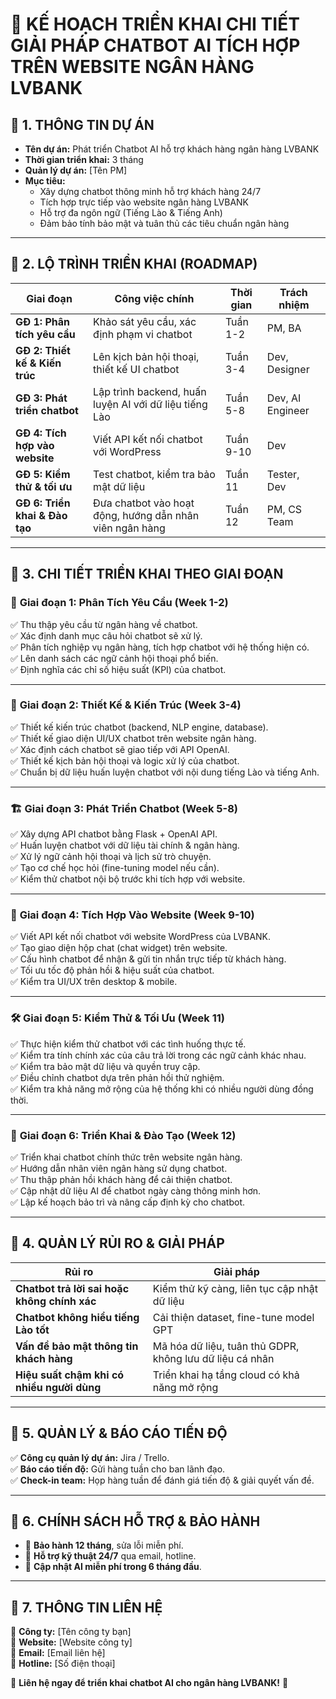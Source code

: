 # 📌 KẾ HOẠCH TRIỂN KHAI CHI TIẾT GIẢI PHÁP CHATBOT AI TÍCH HỢP TRÊN WEBSITE NGÂN HÀNG LVBANK

## 📍 1. THÔNG TIN DỰ ÁN
- **Tên dự án:** Phát triển Chatbot AI hỗ trợ khách hàng ngân hàng LVBANK
- **Thời gian triển khai:** 3 tháng
- **Quản lý dự án:** [Tên PM]
- **Mục tiêu:** 
  - Xây dựng chatbot thông minh hỗ trợ khách hàng 24/7
  - Tích hợp trực tiếp vào website ngân hàng LVBANK
  - Hỗ trợ đa ngôn ngữ (Tiếng Lào & Tiếng Anh)
  - Đảm bảo tính bảo mật và tuân thủ các tiêu chuẩn ngân hàng

---

## 📍 2. LỘ TRÌNH TRIỂN KHAI (ROADMAP)

| **Giai đoạn**  | **Công việc chính** | **Thời gian** | **Trách nhiệm** |
|--------------|------------------|------------|-------------|
| **GĐ 1: Phân tích yêu cầu** | Khảo sát yêu cầu, xác định phạm vi chatbot | Tuần 1-2 | PM, BA |
| **GĐ 2: Thiết kế & Kiến trúc** | Lên kịch bản hội thoại, thiết kế UI chatbot | Tuần 3-4 | Dev, Designer |
| **GĐ 3: Phát triển chatbot** | Lập trình backend, huấn luyện AI với dữ liệu tiếng Lào | Tuần 5-8 | Dev, AI Engineer |
| **GĐ 4: Tích hợp vào website** | Viết API kết nối chatbot với WordPress | Tuần 9-10 | Dev |
| **GĐ 5: Kiểm thử & tối ưu** | Test chatbot, kiểm tra bảo mật dữ liệu | Tuần 11 | Tester, Dev |
| **GĐ 6: Triển khai & Đào tạo** | Đưa chatbot vào hoạt động, hướng dẫn nhân viên ngân hàng | Tuần 12 | PM, CS Team |

---

## 📍 3. CHI TIẾT TRIỂN KHAI THEO GIAI ĐOẠN

### 🚀 **Giai đoạn 1: Phân Tích Yêu Cầu (Week 1-2)**
✅ Thu thập yêu cầu từ ngân hàng về chatbot.  
✅ Xác định danh mục câu hỏi chatbot sẽ xử lý.  
✅ Phân tích nghiệp vụ ngân hàng, tích hợp chatbot với hệ thống hiện có.  
✅ Lên danh sách các ngữ cảnh hội thoại phổ biến.  
✅ Định nghĩa các chỉ số hiệu suất (KPI) của chatbot.  

---

### 🎨 **Giai đoạn 2: Thiết Kế & Kiến Trúc (Week 3-4)**
✅ Thiết kế kiến trúc chatbot (backend, NLP engine, database).  
✅ Thiết kế giao diện UI/UX chatbot trên website ngân hàng.  
✅ Xác định cách chatbot sẽ giao tiếp với API OpenAI.  
✅ Thiết kế kịch bản hội thoại và logic xử lý của chatbot.  
✅ Chuẩn bị dữ liệu huấn luyện chatbot với nội dung tiếng Lào và tiếng Anh.  

---

### 🏗 **Giai đoạn 3: Phát Triển Chatbot (Week 5-8)**
✅ Xây dựng API chatbot bằng Flask + OpenAI API.  
✅ Huấn luyện chatbot với dữ liệu tài chính & ngân hàng.  
✅ Xử lý ngữ cảnh hội thoại và lịch sử trò chuyện.  
✅ Tạo cơ chế học hỏi (fine-tuning model nếu cần).  
✅ Kiểm thử chatbot nội bộ trước khi tích hợp với website.  

---

### 🔗 **Giai đoạn 4: Tích Hợp Vào Website (Week 9-10)**
✅ Viết API kết nối chatbot với website WordPress của LVBANK.  
✅ Tạo giao diện hộp chat (chat widget) trên website.  
✅ Cấu hình chatbot để nhận & gửi tin nhắn trực tiếp từ khách hàng.  
✅ Tối ưu tốc độ phản hồi & hiệu suất của chatbot.  
✅ Kiểm tra UI/UX trên desktop & mobile.  

---

### 🛠 **Giai đoạn 5: Kiểm Thử & Tối Ưu (Week 11)**
✅ Thực hiện kiểm thử chatbot với các tình huống thực tế.  
✅ Kiểm tra tính chính xác của câu trả lời trong các ngữ cảnh khác nhau.  
✅ Kiểm tra bảo mật dữ liệu và quyền truy cập.  
✅ Điều chỉnh chatbot dựa trên phản hồi thử nghiệm.  
✅ Kiểm tra khả năng mở rộng của hệ thống khi có nhiều người dùng đồng thời.  

---

### 🚀 **Giai đoạn 6: Triển Khai & Đào Tạo (Week 12)**
✅ Triển khai chatbot chính thức trên website ngân hàng.  
✅ Hướng dẫn nhân viên ngân hàng sử dụng chatbot.  
✅ Thu thập phản hồi khách hàng để cải thiện chatbot.  
✅ Cập nhật dữ liệu AI để chatbot ngày càng thông minh hơn.  
✅ Lập kế hoạch bảo trì và nâng cấp định kỳ cho chatbot.  

---

## 📍 4. QUẢN LÝ RỦI RO & GIẢI PHÁP

| **Rủi ro** | **Giải pháp** |
|------------|--------------|
| **Chatbot trả lời sai hoặc không chính xác** | Kiểm thử kỹ càng, liên tục cập nhật dữ liệu |
| **Chatbot không hiểu tiếng Lào tốt** | Cải thiện dataset, fine-tune model GPT |
| **Vấn đề bảo mật thông tin khách hàng** | Mã hóa dữ liệu, tuân thủ GDPR, không lưu dữ liệu cá nhân |
| **Hiệu suất chậm khi có nhiều người dùng** | Triển khai hạ tầng cloud có khả năng mở rộng |

---

## 📍 5. QUẢN LÝ & BÁO CÁO TIẾN ĐỘ
✅ **Công cụ quản lý dự án:** Jira / Trello.  
✅ **Báo cáo tiến độ:** Gửi hàng tuần cho ban lãnh đạo.  
✅ **Check-in team:** Họp hàng tuần để đánh giá tiến độ & giải quyết vấn đề.  

---

## 📍 6. CHÍNH SÁCH HỖ TRỢ & BẢO HÀNH
- 🎯 **Bảo hành 12 tháng**, sửa lỗi miễn phí.  
- 🎯 **Hỗ trợ kỹ thuật 24/7** qua email, hotline.  
- 🎯 **Cập nhật AI miễn phí trong 6 tháng đầu**.  

---

## 📍 7. THÔNG TIN LIÊN HỆ
📌 **Công ty:** [Tên công ty bạn]  
📌 **Website:** [Website công ty]  
📌 **Email:** [Email liên hệ]  
📌 **Hotline:** [Số điện thoại]  

🚀 **Liên hệ ngay để triển khai chatbot AI cho ngân hàng LVBANK!** 🚀
